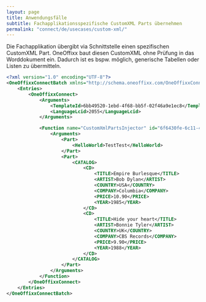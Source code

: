 ```yaml
---
layout: page
title: Anwendungsfälle
subtitle: Fachapplikationsspezifische CustomXML Parts übernehmen
permalink: "connect/de/usecases/custom-xml/"
---
```


Die Fachapplikation übergibt via Schnittstelle einen spezifischen CustomXML Part. OneOffixx baut diesen CustomXML ohne Prüfung in das Worddokument ein.
Dadurch ist es bspw. möglich, generische Tabellen oder Listen zu übermitteln.

```xml
<?xml version="1.0" encoding="UTF-8"?>
<OneOffixxConnectBatch xmlns="http://schema.oneoffixx.com/OneOffixxConnectBatch/1" xmlns:xsi="http://www.w3.org/2001/XMLSchema-instance">
	<Entries>
		<OneOffixxConnect>
			<Arguments>
				<TemplateId>6bb49520-1ebd-4f68-bb5f-02f46a9e1ec8</TemplateId>
				<LanguageLcid>2055</LanguageLcid>
			</Arguments>

			<Function name="CustomXmlPartsInjector" id="6f6430fe-6c11-41de-9f29-c29fef4de861">
				<Arguments>
					<Part>
						<HelloWorld>TestTest</HelloWorld>
					</Part>
					<Part>
						<CATALOG>
							<CD>
								<TITLE>Empire Burlesque</TITLE>
								<ARTIST>Bob Dylan</ARTIST>
								<COUNTRY>USA</COUNTRY>
								<COMPANY>Columbia</COMPANY>
								<PRICE>10.90</PRICE>
								<YEAR>1985</YEAR>
							</CD>
							<CD>
								<TITLE>Hide your heart</TITLE>
								<ARTIST>Bonnie Tyler</ARTIST>
								<COUNTRY>UK</COUNTRY>
								<COMPANY>CBS Records</COMPANY>
								<PRICE>9.90</PRICE>
								<YEAR>1988</YEAR>
							</CD>
						</CATALOG>
					</Part>
				</Arguments>
			</Function>
		</OneOffixxConnect>
	</Entries>
</OneOffixxConnectBatch>
```
